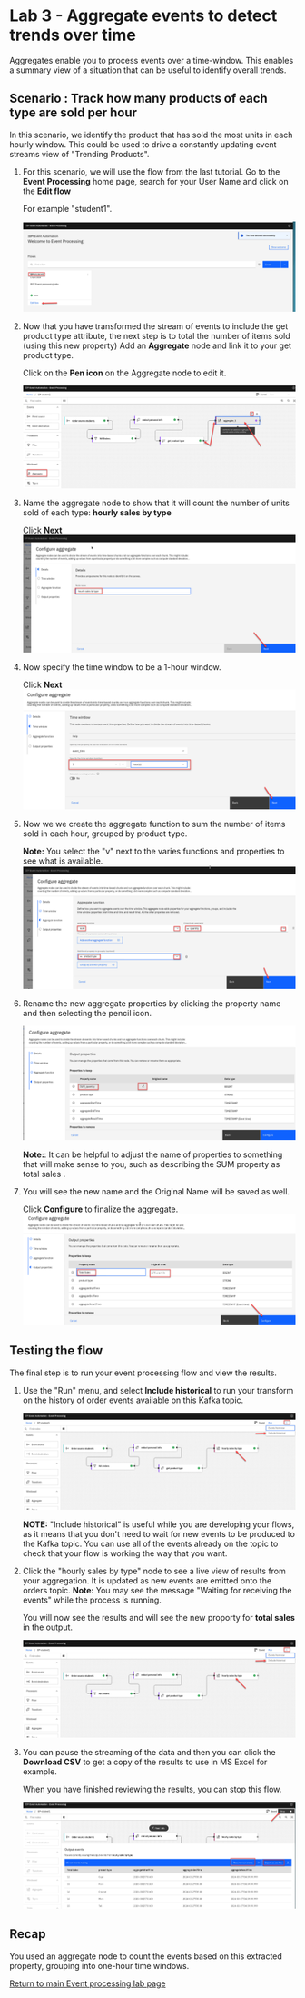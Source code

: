 # Lab 3 - Aggregate events to detect trends over time

Aggregates enable you to process events over a time-window. This enables
a summary view of a situation that can be useful to identify overall
trends.

## Scenario : Track how many products of each type are sold per hour

 In this scenario, we identify the product that has sold the most units
 in each hourly window. This could be used to drive a constantly
 updating event streams view of "Trending Products".

1. For this scenario, we will use the flow from the last tutorial.  Go to the **Event Processing** home page, search for your User Name and click on the **Edit flow**

    For example "student1".
 
      ![](images/media/image7a.png)

1. Now that you have transformed the stream of events  to include the get product type attribute, the next  step is to total the number of items sold (using
this new property)
    Add an **Aggregate** node and link it to your get product type.

    Click on the **Pen icon** on the Aggregate node to edit it.

    ![](images/media/image7b.png)

1. Name the aggregate node to show that it will count the number of units sold of each type: **hourly sales by type**

    Click **Next**
    ![](images/media/image7c.png)

1. Now specify the time window to be a 1-hour window.

    Click **Next**
   ![](images/media/image7d.png)

1. Now we we create the aggregate function to sum the number of items sold in each hour, grouped by product type.

    **Note:** You select the "v" next to the varies functions and properties to see what is available.
    ![](images/media/image7e.png)

1. Rename the new aggregate properties by clicking the property name and then selecting the pencil icon.

   ![](images/media/image7f.png)
  

    **Note:**: It can be helpful to adjust the name of properties to something that will make sense to you, such as describing the SUM property as total sales .

1. You will see the new name and the Original Name will be saved as well. 

    Click **Configure** to finalize the aggregate.
    ![](images/media/image7g.png)

## Testing the flow

The final step is to run your event processing flow and view the results.

1. Use the "Run" menu, and select **Include historical** to run your transform on the history of order events available on this Kafka topic.
  
    ![](images/media/image7h.png)

    **NOTE:** "Include historical" is useful while you are developing your flows, as it means that you don't need to wait for new events to be produced to the Kafka topic. You can use all of the events already on the topic to check that your flow is working the way that you want.

  
1. Click the "hourly sales by type" node to see a live view of results from your aggregation. It is updated as new events are emitted onto the orders topic.
**Note:** You may see the message "Waiting for receiving the events" while the process is running.

     You will now see the results and will see the new proporty for **total sales** in the output.

    ![](images/media/image8c.png)

1. You can pause the streaming of the data and then you can click the **Download CSV** to get a copy of the results to use in MS Excel for example. 

    When you have finished reviewing the results, you can stop
this flow.

    ![](images/media/image8d.png)

## Recap

You used an aggregate node to count the events based on this extracted property, grouping into one-hour time windows.

[Return to main Event processing lab page](../index.md#lab-abstracts)